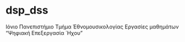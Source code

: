 # dsp_dss
Ιόνιο Πανεπιστήμιο  Τμήμα Έθνομουσικολογίας  Εργασίες μαθημάτων “Ψηφιακή Επεξεργασία ΄Ηχου”
